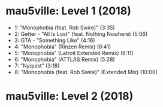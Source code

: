# mau5ville: Level 1 (2018)

- 1: "Monophobia (feat. Rob Swire)" (3:35)
- 2: Getter - "All Is Lost" (feat. Nothing Nowhere)  (5:06)
- 3: GTA - "Something Like" (4:16)
- 4: "Monophobia" (Rinzen Remix) (6:41)
- 5: "Monophobia" (Latroit Extended Remix) (6:11)
- 6: "Monophobia" (ATTLAS Remix) (5:28)
- 7: "Nyquist" (3:18)
- 8: "Monophobia (feat. Rob Swire)" (Extended Mix) (10:00)

# mau5ville: Level 2 (2018)
